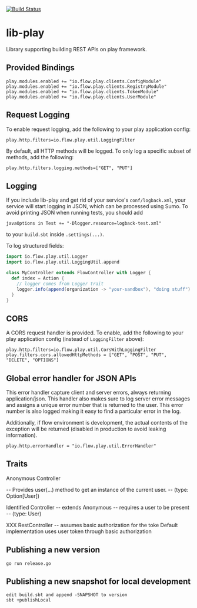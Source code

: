 [![Build Status](https://travis-ci.org/flowcommerce/lib-play.svg?branch=master)](https://travis-ci.com/flowcommerce/lib-play)

# lib-play
Library supporting building REST APIs on play framework.

## Provided Bindings

    play.modules.enabled += "io.flow.play.clients.ConfigModule"
    play.modules.enabled += "io.flow.play.clients.RegistryModule"
    play.modules.enabled += "io.flow.play.clients.TokenModule"
    play.modules.enabled += "io.flow.play.clients.UserModule"

## Request Logging

To enable request logging, add the following to your
play application config:

    play.http.filters=io.flow.play.util.LoggingFilter

By default, all HTTP methods will be logged. To only
log a specific subset of methods, add the following:

    play.http.filters.logging.methods=["GET", "PUT"]

## Logging

If you include lib-play and get rid of your service's `conf/logback.xml`, your
service will start logging in JSON, which can be processed using Sumo. To avoid
printing JSON when running tests, you should add

```sbtshell
javaOptions in Test += "-Dlogger.resource=logback-test.xml"
```

to your `build.sbt` inside `.settings(...)`.

To log structured fields:

```scala
import io.flow.play.util.Logger
import io.flow.play.util.LoggingUtil.append

class MyController extends FlowController with Logger {
  def index = Action {
    // logger comes from Logger trait
    logger.info(append(organization -> "your-sandbox"), "doing stuff")
  }
}
```

## CORS

A CORS request handler is provided. To enable, add the following
to your play application config (instead of `LoggingFilter` above):

    play.http.filters=io.flow.play.util.CorsWithLoggingFilter
    play.filters.cors.allowedHttpMethods = ["GET", "POST", "PUT", "DELETE", "OPTIONS"]

## Global error handler for JSON APIs

This error handler capture client and server errors, always
returning application/json. This handler also makes sure to
log server error messages and assigns a unique error number
that is returned to the user. This error number is also logged
making it easy to find a particular error in the log.

Additionally, if flow environment is development, the actual contents
of the exception will be returned (disabled in production to avoid
leaking information).

    play.http.errorHandler = "io.flow.play.util.ErrorHandler"

## Traits

  Anonymous Controller

   -- Provides user(...) method to get an instance of the current
      user.
    -- (type: Option[User])

  Identified Controller
    -- extends Anonymous
    -- requires a user to be present
    -- (type: User)

  XXX RestController
    -- assumes basic authorization for the toke
       Default implementation uses user token through basic
       authorization

## Publishing a new version

    go run release.go

## Publishing a new snapshot for local development

    edit build.sbt and append -SNAPSHOT to version
    sbt +publishLocal
